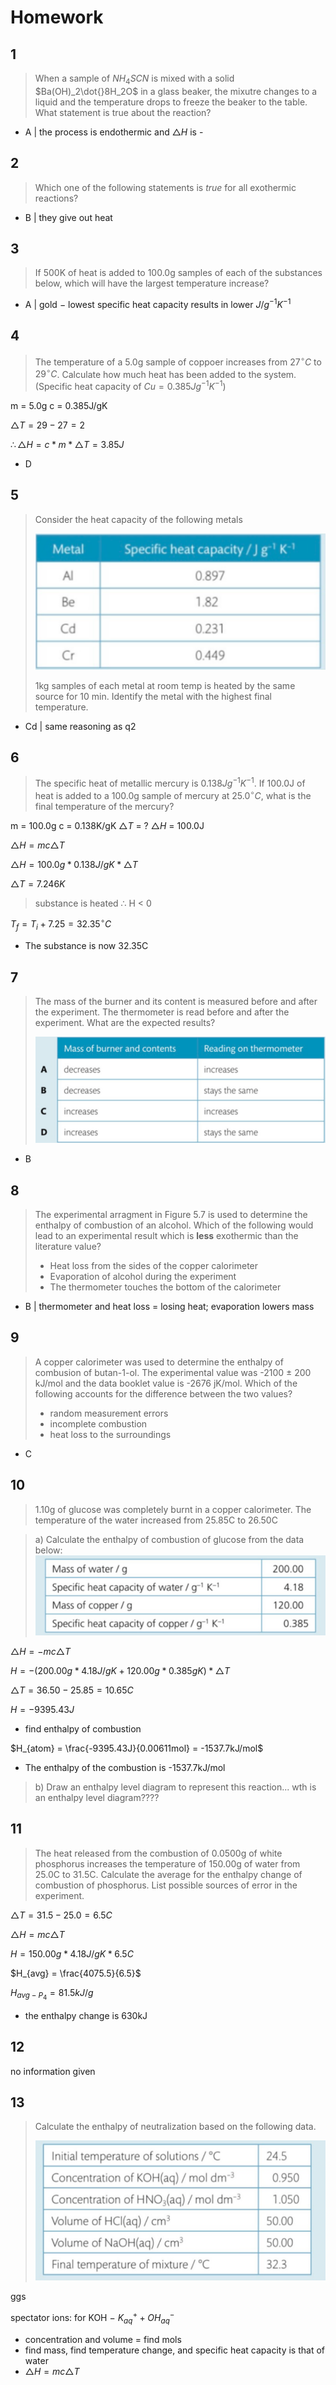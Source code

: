 # Homework

## 1

> When a sample of $NH_4SCN$ is mixed with a solid $Ba(OH)_2\dot{}8H_2O$ in a glass beaker, the mixutre changes to a liquid and the temperature drops to freeze the beaker to the table. What statement is true about the reaction?

- A | the process is endothermic and $\triangle{}H$ is -

## 2

> Which one of the following statements is _true_ for all exothermic reactions?

- B | they give out heat

## 3

> If 500K of heat is added to 100.0g samples of each of the substances below, which will have the largest temperature increase?

- A | gold $-$ lowest specific heat capacity results in lower $J/g^{-1}K^{-1}$

## 4

> The temperature of a 5.0g sample of coppoer increases from $27^\circ{}C$ to $29^\circ{}C$. Calculate how much heat has been added to the system. (Specific heat capacity of $Cu = 0.385Jg^{-1}K^{-1}$)

m = 5.0g
c = 0.385J/gK

$\triangle{T} = 29-27 = 2$

$\therefore{} \triangle{H} = c*m*\triangle{T} = 3.85J$

- D

## 5

> Consider the heat capacity of the following metals
>
> ![figure1](../../images/chemhmwk1.png)
>
> 1kg samples of each metal at room temp is heated by the same source for 10 min. Identify the metal with the highest final temperature.

- Cd | same reasoning as q2

## 6

> The specific heat of metallic mercury is $0.138Jg^{-1}K^{-1}$. If 100.0J of heat is added to a 100.0g sample of mercury at $25.0^\circ{}C$, what is the final temperature of the mercury?

m = 100.0g
c = 0.138K/gK
$\triangle{T}$ = ?
$\triangle{H}$ = 100.0J

$\triangle{H} = mc\triangle{T}$

$\triangle{H} = 100.0g * 0.138J/gK * \triangle{}T$

$\triangle{T} = 7.246K$

> substance is heated $\therefore$ H < 0

$T_f = T_i + 7.25 = 32.35^\circ{}C$

- The substance is now 32.35C

## 7

> The mass of the burner and its content is measured before and after the experiment. The thermometer is read before and after the experiment. What are the expected results?
>
> ![figure2](../../images/chemhmwk2.png)

- B

## 8

> The experimental arragment in Figure 5.7 is used to determine the enthalpy of combustion of an alcohol. Which of the following would lead to an experimental result which is **less** exothermic than the literature value?
>
> - Heat loss from the sides of the copper calorimeter
> - Evaporation of alcohol during the experiment
> - The thermometer touches the bottom of the calorimeter

- B | thermometer and heat loss = losing heat; evaporation lowers mass

## 9

> A copper calorimeter was used to determine the enthalpy of combusion of butan-1-ol. The experimental value was -2100 $\pm$ 200 kJ/mol and the data booklet value is -2676 jK/mol. Which of the following accounts for the difference between the two values?
>
> - random measurement errors
> - incomplete combustion
> - heat loss to the surroundings

- C

## 10

> 1.10g of glucose was completely burnt in a copper calorimeter. The temperature of the water increased from 25.85C to 26.50C

> a) Calculate the enthalpy of combustion of glucose from the data below:
> ![figure3](../../images/chemhmwk3.png)

$\triangle{H} = -mc\triangle{T}$

$H = -(200.00g*4.18J/gK + 120.00g*0.385gK)*\triangle{T}$

$\triangle{T} = 36.50-25.85= 10.65C$

$H = -9395.43J$

- find enthalpy of combustion

$H_{atom} = \frac{-9395.43J}{0.00611mol} = -1537.7kJ/mol$

- The enthalpy of the combustion is -1537.7kJ/mol

> b) Draw an enthalpy level diagram to represent this reaction...
> wth is an enthalpy level diagram????

## 11

> The heat released from the combustion of 0.0500g of white phosphorus increases the temperature of 150.00g of water from 25.0C to 31.5C. Calculate the average for the enthalpy change of combustion of phosphorus. List possible sources of error in the experiment.

$\triangle{T} = 31.5-25.0= 6.5C$

$\triangle{H} = mc\triangle{T}$

$H = 150.00g * 4.18J/gK * 6.5C$

$H_{avg} = \frac{4075.5}{6.5}$

$H_{avg-P_4} = 81.5kJ/g$

- the enthalpy change is 630kJ

## 12

no information given

## 13

> Calculate the enthalpy of neutralization based on the following data.
>
> ![figure4](../../images/chemhmwk4.png)

ggs

spectator ions: for KOH $-$ $K^+_{aq} + OH^-_{aq}$

- concentration and volume = find mols
- find mass, find temperature change, and specific heat capacity is that of water
- $\triangle{H} = mc\triangle{T}$
